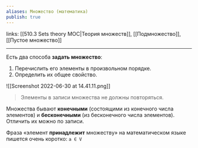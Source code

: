 ```yaml
---
aliases: Множество (математика)
publish: true
---
```

links: [[510.3 Sets theory MOC|Теория множеств]], [[Подмножество]], [[Пустое множество]]

---

Есть два способа **задать множество**:
1.  Перечислить его элементы в произвольном порядке.
2.  Определить их общее свойство.

![[Screenshot 2022-06-30 at 14.41.11.png]]

> Элементы в записи множества не должны повторяться.

Множества бывают **конечными** (состоящими из конечного числа элементов) и **бесконечными** (из бесконечного числа элементов). Отличить их можно по записи.

Фраза «элемент **принадлежит** множеству» на математическом языке пишется очень коротко: 
`a ∈ V`